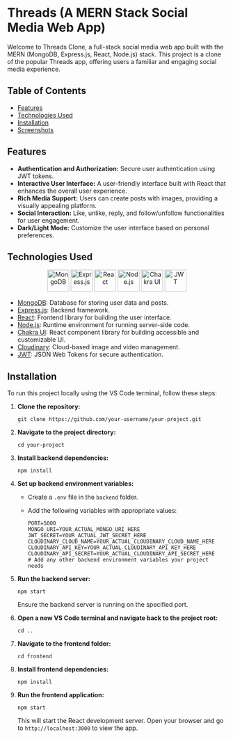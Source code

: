 # Threads (A MERN Stack Social Media Web App)

Welcome to Threads Clone, a full-stack social media web app built with the MERN (MongoDB, Express.js, React, Node.js) stack. This project is a clone of the popular Threads app, offering users a familiar and engaging social media experience.

## Table of Contents
- [Features](#features)
- [Technologies Used](#technologies-used)
- [Installation](#installation)
- [Screenshots](#screenshots)


## Features

- **Authentication and Authorization:** Secure user authentication using JWT tokens.
- **Interactive User Interface:** A user-friendly interface built with React that enhances the overall user experience.
- **Rich Media Support:** Users can create posts with images, providing a visually appealing platform.
- **Social Interaction:** Like, unlike, reply, and follow/unfollow functionalities for user engagement.
- **Dark/Light Mode:** Customize the user interface based on personal preferences.

## Technologies Used

<p align="center">
  <img src="https://upload.wikimedia.org/wikipedia/commons/thumb/9/93/MongoDB_Logo.svg/1280px-MongoDB_Logo.svg.png" alt="MongoDB" height="50" />
  <img src="https://expressjs.com/images/express-facebook-share.png" alt="Express.js" height="50" />
  <img src="https://upload.wikimedia.org/wikipedia/commons/thumb/a/a7/React-icon.svg/640px-React-icon.svg.png" alt="React" height="50" />
  <img src="https://cdn.freebiesupply.com/logos/large/2x/nodejs-1-logo-png-transparent.png" alt="Node.js" height="50" />
  <img src="https://miro.medium.com/v2/resize:fit:800/1*8hhfdEqRkRQSaJrJlx60zg.png" alt="Chakra UI" height="50" />
  <img src="https://w7.pngwing.com/pngs/413/267/png-transparent-jwt-io-json-web-token-hd-logo.png" alt="JWT" height="50" />
</p>

- [MongoDB](https://www.mongodb.com/): Database for storing user data and posts.
- [Express.js](https://expressjs.com/): Backend framework.
- [React](https://reactjs.org/): Frontend library for building the user interface.
- [Node.js](https://nodejs.org/): Runtime environment for running server-side code.
- [Chakra UI](https://chakra-ui.com/): React component library for building accessible and customizable UI.
- [Cloudinary](https://cloudinary.com/): Cloud-based image and video management.
- [JWT](https://jwt.io/): JSON Web Tokens for secure authentication.

## Installation

To run this project locally using the VS Code terminal, follow these steps:

1. **Clone the repository:**

   ```plaintext
   git clone https://github.com/your-username/your-project.git
   ```

2. **Navigate to the project directory:**

   ```plaintext
   cd your-project
   ```

3. **Install backend dependencies:**

   ```plaintext
   npm install
   ```

5. **Set up backend environment variables:**

   - Create a `.env` file in the `backend` folder.
   - Add the following variables with appropriate values:

     ```env
     PORT=5000
     MONGO_URI=YOUR_ACTUAL_MONGO_URI_HERE
     JWT_SECRET=YOUR_ACTUAL_JWT_SECRET_HERE
     CLOUDINARY_CLOUD_NAME=YOUR_ACTUAL_CLOUDINARY_CLOUD_NAME_HERE
     CLOUDINARY_API_KEY=YOUR_ACTUAL_CLOUDINARY_API_KEY_HERE
     CLOUDINARY_API_SECRET=YOUR_ACTUAL_CLOUDINARY_API_SECRET_HERE
     # Add any other backend environment variables your project needs
     ```

5. **Run the backend server:**

   ```plaintext
   npm start
   ```

   Ensure the backend server is running on the specified port.

6. **Open a new VS Code terminal and navigate back to the project root:**

   ```plaintext
   cd ..
   ```

7. **Navigate to the frontend folder:**

   ```plaintext
   cd frontend
   ```

8. **Install frontend dependencies:**

   ```plaintext
   npm install
   ```


9. **Run the frontend application:**

    ```plaintext
    npm start
    ```

    This will start the React development server. Open your browser and go to `http://localhost:3000` to view the app.

